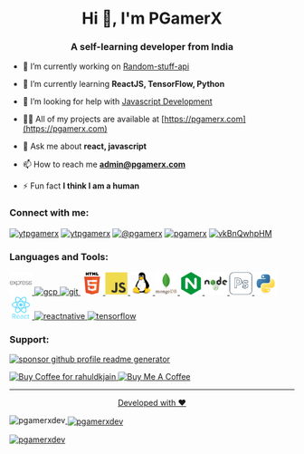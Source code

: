 <h1 align="center">Hi 👋, I'm PGamerX</h1>
<h3 align="center">A self-learning developer from India</h3>

- 🔭 I’m currently working on [Random-stuff-api](https://github.com/pgamerxstudio/projects/tree/api)

- 🌱 I’m currently learning **ReactJS, TensorFlow, Python**

- 🤝 I’m looking for help with [Javascript Development](https://pgamerx.com/discord)

- 👨‍💻 All of my projects are available at [https://pgamerx.com](https://pgamerx.com)

- 💬 Ask me about **react, javascript**

- 📫 How to reach me **admin@pgamerx.com**

- ⚡ Fun fact **I think I am a human**

<h3 align="left">Connect with me:</h3>
<p align="left">
<a href="https://twitter.com/ytpgamerx" target="blank"><img align="center" src="https://cdn.jsdelivr.net/npm/simple-icons@3.0.1/icons/twitter.svg" alt="ytpgamerx" height="30" width="40" /></a>
<a href="https://instagram.com/ytpgamerx" target="blank"><img align="center" src="https://cdn.jsdelivr.net/npm/simple-icons@3.0.1/icons/instagram.svg" alt="ytpgamerx" height="30" width="40" /></a>
<a href="https://medium.com/@pgamerx" target="blank"><img align="center" src="https://cdn.jsdelivr.net/npm/simple-icons@3.0.1/icons/medium.svg" alt="@pgamerx" height="30" width="40" /></a>
<a href="https://www.youtube.com/c/pgamerx" target="blank"><img align="center" src="https://cdn.jsdelivr.net/npm/simple-icons@3.0.1/icons/youtube.svg" alt="pgamerx" height="30" width="40" /></a>
<a href="https://discord.gg/vkBnQwhpHM" target="blank"><img align="center" src="https://cdn.jsdelivr.net/npm/simple-icons@3.0.1/icons/discord.svg" alt="vkBnQwhpHM" height="30" width="40" /></a>
</p>

<h3 align="left">Languages and Tools:</h3>
<p align="left"> <a href="https://expressjs.com" target="_blank"> <img src="https://raw.githubusercontent.com/devicons/devicon/master/icons/express/express-original-wordmark.svg" alt="express" width="40" height="40"/> </a> <a href="https://cloud.google.com" target="_blank"> <img src="https://www.vectorlogo.zone/logos/google_cloud/google_cloud-icon.svg" alt="gcp" width="40" height="40"/> </a> <a href="https://git-scm.com/" target="_blank"> <img src="https://www.vectorlogo.zone/logos/git-scm/git-scm-icon.svg" alt="git" width="40" height="40"/> </a> <a href="https://www.w3.org/html/" target="_blank"> <img src="https://raw.githubusercontent.com/devicons/devicon/master/icons/html5/html5-original-wordmark.svg" alt="html5" width="40" height="40"/> </a> <a href="https://developer.mozilla.org/en-US/docs/Web/JavaScript" target="_blank"> <img src="https://raw.githubusercontent.com/devicons/devicon/master/icons/javascript/javascript-original.svg" alt="javascript" width="40" height="40"/> </a> <a href="https://www.linux.org/" target="_blank"> <img src="https://raw.githubusercontent.com/devicons/devicon/master/icons/linux/linux-original.svg" alt="linux" width="40" height="40"/> </a> <a href="https://www.mongodb.com/" target="_blank"> <img src="https://raw.githubusercontent.com/devicons/devicon/master/icons/mongodb/mongodb-original-wordmark.svg" alt="mongodb" width="40" height="40"/> </a> <a href="https://www.nginx.com" target="_blank"> <img src="https://raw.githubusercontent.com/devicons/devicon/master/icons/nginx/nginx-original.svg" alt="nginx" width="40" height="40"/> </a> <a href="https://nodejs.org" target="_blank"> <img src="https://raw.githubusercontent.com/devicons/devicon/master/icons/nodejs/nodejs-original-wordmark.svg" alt="nodejs" width="40" height="40"/> </a> <a href="https://www.photoshop.com/en" target="_blank"> <img src="https://raw.githubusercontent.com/devicons/devicon/master/icons/photoshop/photoshop-line.svg" alt="photoshop" width="40" height="40"/> </a> <a href="https://www.python.org" target="_blank"> <img src="https://raw.githubusercontent.com/devicons/devicon/master/icons/python/python-original.svg" alt="python" width="40" height="40"/> </a> <a href="https://reactjs.org/" target="_blank"> <img src="https://raw.githubusercontent.com/devicons/devicon/master/icons/react/react-original-wordmark.svg" alt="react" width="40" height="40"/> </a> <a href="https://reactnative.dev/" target="_blank"> <img src="https://reactnative.dev/img/header_logo.svg" alt="reactnative" width="40" height="40"/> </a> <a href="https://www.tensorflow.org" target="_blank"> <img src="https://www.vectorlogo.zone/logos/tensorflow/tensorflow-icon.svg" alt="tensorflow" width="40" height="40"/> </a> </p>

<h3 align="left">Support:</h3>
<p align="left">
<a href="https://www.paypal.me/discordsheep/3"><img src="https://ionicabizau.github.io/badges/paypal.svg" alt="sponsor github profile readme generator"/>
</a>
</p>

<p align="left">
  <a href='https://ko-fi.com/pgamerx' target='_blank'><img height='23' width="100" src='https://cdn.ko-fi.com/cdn/kofi3.png?v=2' alt='Buy Coffee for rahuldkjain' />
  </a>
  <a href="https://www.buymeacoffee.com/pgamerx" target="_blank"><img src="https://cdn.buymeacoffee.com/buttons/default-orange.png" alt="Buy Me A Coffee" height="23" width="100" style="border-radius:2px" />
</p>


<hr>
<p align="center">
Developed with ❤️ 
</p>
<p><img align="left" src="https://github-readme-stats.vercel.app/api/top-langs?username=pgamerxdev&show_icons=true&locale=en&layout=compact" alt="pgamerxdev" /></p>

<p>&nbsp;<img align="center" src="https://github-readme-stats.vercel.app/api?username=pgamerxdev&show_icons=true&locale=en" alt="pgamerxdev" /></p>

<p><img align="center" src="https://github-readme-streak-stats.herokuapp.com/?user=pgamerxdev&" alt="pgamerxdev" /></p>

